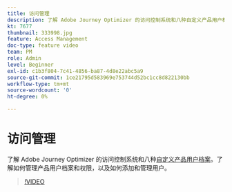```yaml
---
title: 访问管理
description: 了解 Adobe Journey Optimizer 的访问控制系统和八种自定义产品用户档案。了解如何管理产品用户档案和权限，以及如何添加和管理用户。
kt: 7677
thumbnail: 333998.jpg
feature: Access Management
doc-type: feature video
team: PM
role: Admin
level: Beginner
exl-id: c1b3f804-7c41-4856-ba87-4d8e22abc5a9
source-git-commit: 1ce21795d583969e753744d52bc1cc8d822130bb
workflow-type: tm+mt
source-wordcount: '0'
ht-degree: 0%

---
```


# 访问管理

了解 Adobe Journey Optimizer 的访问控制系统和八种[自定义产品用户档案](https://experienceleague.adobe.com/docs/journey-optimizer/using/administration/ootb-product-profiles.html?lang=zh-Hans)。了解如何管理产品用户档案和权限，以及如何添加和管理用户。

>[!VIDEO](https://video.tv.adobe.com/v/333998?quality=12)
